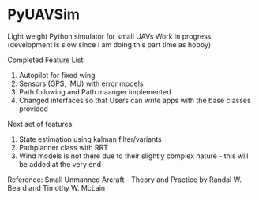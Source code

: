 # PyUAVSim
Light weight Python simulator for small UAVs
Work in progress (development is slow since I am doing this part time as hobby)

Completed Feature List:
1. Autopilot for fixed wing
2. Sensors (GPS, IMU) with error models
3. Path following and Path maanger implemented
4. Changed interfaces so that Users can write apps with the base classes provided

Next set of features:

1. State estimation using kalman filter/variants
2. Pathplanner class with RRT 
3. Wind models is not there due to their slightly complex nature - this will be added at the very end


Reference: Small Unmanned Arcraft - Theory and Practice by Randal W. Beard and Timothy W. McLain


